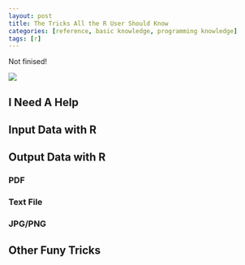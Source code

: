 ```yaml
---
layout: post
title: The Tricks All the R User Should Know
categories: [reference, basic knowledge, programming knowledge]
tags: [r]
---
```

Not finised!

![](http://i.imgur.com/sFXJH9j.jpg)

## I Need A Help

## Input Data with R

## Output Data with R

### PDF

### Text File

### JPG/PNG

## Other Funy Tricks

